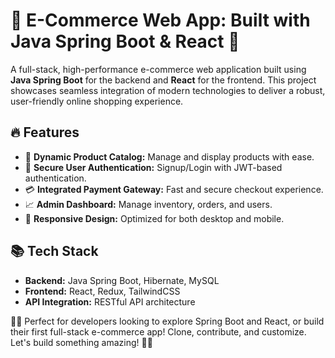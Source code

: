 # 🌟 E-Commerce Web App: Built with Java Spring Boot & React 🚀

A full-stack, high-performance e-commerce web application built using **Java Spring Boot** for the backend and **React** for the frontend. This project showcases seamless integration of modern technologies to deliver a robust, user-friendly online shopping experience.


## 🔥 Features
- 🛒 **Dynamic Product Catalog:** Manage and display products with ease.
- 🔐 **Secure User Authentication:** Signup/Login with JWT-based authentication.
- 💳 **Integrated Payment Gateway:** Fast and secure checkout experience.
- 📈 **Admin Dashboard:** Manage inventory, orders, and users.
- 🌟 **Responsive Design:** Optimized for both desktop and mobile.

## 📚 Tech Stack
- **Backend:** Java Spring Boot, Hibernate, MySQL
- **Frontend:** React, Redux, TailwindCSS
- **API Integration:** RESTful API architecture

👩‍💻 Perfect for developers looking to explore Spring Boot and React, or build their first full-stack e-commerce app! Clone, contribute, and customize. Let's build something amazing! 🚀😊
